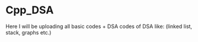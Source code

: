 # Cpp_DSA
Here I will be uploading all basic codes + DSA codes of DSA like: (linked list, stack, graphs etc.)

